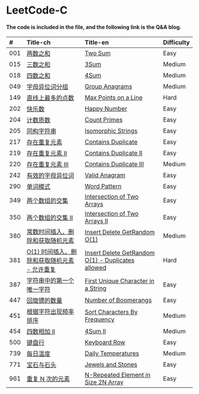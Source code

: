 # LeetCode-C
#### The code is included in the file, and the following link is the Q&A blog.<br/>

| # | Title-ch | Title-en | Difficulty |
| :----- | :------------------------- | :------------------------- | :----- |
| 001 | [两数之和](https://messi1002.top/2019/03/22/LeetCode-1-%E4%B8%A4%E6%95%B0%E4%B9%8B%E5%92%8C%EF%BC%88Easy%EF%BC%89C%E8%AF%AD%E8%A8%80%E9%A2%98%E8%A7%A3/) | [Two Sum](https://messi1002.top/2019/03/22/LeetCode-1-%E4%B8%A4%E6%95%B0%E4%B9%8B%E5%92%8C%EF%BC%88Easy%EF%BC%89C%E8%AF%AD%E8%A8%80%E9%A2%98%E8%A7%A3/) | Easy |
| 015 | [三数之和](https://messi1002.top/2019/03/23/LeetCode-15-%E4%B8%89%E6%95%B0%E4%B9%8B%E5%92%8C%EF%BC%88Medium%EF%BC%89C%E8%AF%AD%E8%A8%80%E9%A2%98%E8%A7%A3/) | [3Sum](https://messi1002.top/2019/03/23/LeetCode-15-%E4%B8%89%E6%95%B0%E4%B9%8B%E5%92%8C%EF%BC%88Medium%EF%BC%89C%E8%AF%AD%E8%A8%80%E9%A2%98%E8%A7%A3/) | Medium |
| 018 | [四数之和](https://messi1002.top/2019/03/24/LeetCode-18-%E5%9B%9B%E6%95%B0%E4%B9%8B%E5%92%8C%EF%BC%88Medium%EF%BC%89C%E8%AF%AD%E8%A8%80%E9%A2%98%E8%A7%A3/) | [4Sum](https://messi1002.top/2019/03/24/LeetCode-18-%E5%9B%9B%E6%95%B0%E4%B9%8B%E5%92%8C%EF%BC%88Medium%EF%BC%89C%E8%AF%AD%E8%A8%80%E9%A2%98%E8%A7%A3/) | Medium |
| 049 | [字母异位词分组](https://messi1002.top/2019/03/24/LeetCode-49-%E5%AD%97%E6%AF%8D%E5%BC%82%E4%BD%8D%E8%AF%8D%E5%88%86%E7%BB%84%EF%BC%88Medium%EF%BC%89C%E8%AF%AD%E8%A8%80%E9%A2%98%E8%A7%A3/) | [Group Anagrams](https://messi1002.top/2019/03/24/LeetCode-49-%E5%AD%97%E6%AF%8D%E5%BC%82%E4%BD%8D%E8%AF%8D%E5%88%86%E7%BB%84%EF%BC%88Medium%EF%BC%89C%E8%AF%AD%E8%A8%80%E9%A2%98%E8%A7%A3/) | Medium |
| 149 | [直线上最多的点数](https://messi1002.top/2019/03/26/LeetCode-149-%E7%9B%B4%E7%BA%BF%E4%B8%8A%E6%9C%80%E5%A4%9A%E7%9A%84%E7%82%B9%E6%95%B0%EF%BC%88Hard%EF%BC%89C%E8%AF%AD%E8%A8%80%E9%A2%98%E8%A7%A3/) | [Max Points on a Line](https://messi1002.top/2019/03/26/LeetCode-149-%E7%9B%B4%E7%BA%BF%E4%B8%8A%E6%9C%80%E5%A4%9A%E7%9A%84%E7%82%B9%E6%95%B0%EF%BC%88Hard%EF%BC%89C%E8%AF%AD%E8%A8%80%E9%A2%98%E8%A7%A3/) | Hard |
| 202 | [快乐数](https://messi1002.top/2019/03/20/LeetCode-202-%E5%BF%AB%E4%B9%90%E6%95%B0%EF%BC%88Easy%EF%BC%89C%E8%AF%AD%E8%A8%80%E9%A2%98%E8%A7%A3/#more) | [Happy Number](https://messi1002.top/2019/03/20/LeetCode-202-%E5%BF%AB%E4%B9%90%E6%95%B0%EF%BC%88Easy%EF%BC%89C%E8%AF%AD%E8%A8%80%E9%A2%98%E8%A7%A3/#more) | Easy |
| 204 | [计数质数](https://messi1002.top/2019/04/04/LeetCode-204-%E8%AE%A1%E6%95%B0%E8%B4%A8%E6%95%B0%EF%BC%88Easy%EF%BC%89C%E8%AF%AD%E8%A8%80%E9%A2%98%E8%A7%A3/) | [Count Primes](https://messi1002.top/2019/04/04/LeetCode-204-%E8%AE%A1%E6%95%B0%E8%B4%A8%E6%95%B0%EF%BC%88Easy%EF%BC%89C%E8%AF%AD%E8%A8%80%E9%A2%98%E8%A7%A3/) | Easy |
| 205 | [同构字符串](https://messi1002.top/2019/03/21/LeetCode-205-%E5%90%8C%E6%9E%84%E5%AD%97%E7%AC%A6%E4%B8%B2%EF%BC%88Easy%EF%BC%89C%E8%AF%AD%E8%A8%80%E9%A2%98%E8%A7%A3/) | [Isomorphic Strings](https://messi1002.top/2019/03/21/LeetCode-205-%E5%90%8C%E6%9E%84%E5%AD%97%E7%AC%A6%E4%B8%B2%EF%BC%88Easy%EF%BC%89C%E8%AF%AD%E8%A8%80%E9%A2%98%E8%A7%A3/) | Easy |
| 217 | [存在重复元素](https://messi1002.top/2019/03/20/LeetCode-217-%E5%AD%98%E5%9C%A8%E9%87%8D%E5%A4%8D%E5%85%83%E7%B4%A0%EF%BC%88Easy%EF%BC%89C%E8%AF%AD%E8%A8%80%E9%A2%98%E8%A7%A3/) | [Contains Duplicate](https://messi1002.top/2019/03/20/LeetCode-217-%E5%AD%98%E5%9C%A8%E9%87%8D%E5%A4%8D%E5%85%83%E7%B4%A0%EF%BC%88Easy%EF%BC%89C%E8%AF%AD%E8%A8%80%E9%A2%98%E8%A7%A3/) | Easy |
| 219 | [存在重复元素 II](https://messi1002.top/2019/03/27/LeetCode-219-%E5%AD%98%E5%9C%A8%E9%87%8D%E5%A4%8D%E5%85%83%E7%B4%A0-II%EF%BC%88Easy%EF%BC%89C%E8%AF%AD%E8%A8%80%E9%A2%98%E8%A7%A3/) | [Contains Duplicate II](https://messi1002.top/2019/03/27/LeetCode-219-%E5%AD%98%E5%9C%A8%E9%87%8D%E5%A4%8D%E5%85%83%E7%B4%A0-II%EF%BC%88Easy%EF%BC%89C%E8%AF%AD%E8%A8%80%E9%A2%98%E8%A7%A3/) | Easy |
| 220 | [存在重复元素 III](https://messi1002.top/2019/03/27/LeetCode-220-%E5%AD%98%E5%9C%A8%E9%87%8D%E5%A4%8D%E5%85%83%E7%B4%A0-III%EF%BC%88Medium%EF%BC%89C%E8%AF%AD%E8%A8%80%E9%A2%98%E8%A7%A3/) | [Contains Duplicate III](https://messi1002.top/2019/03/27/LeetCode-220-%E5%AD%98%E5%9C%A8%E9%87%8D%E5%A4%8D%E5%85%83%E7%B4%A0-III%EF%BC%88Medium%EF%BC%89C%E8%AF%AD%E8%A8%80%E9%A2%98%E8%A7%A3/) | Medium |
| 242 | [有效的字母异位词](https://messi1002.top/2019/03/20/LeetCode-242-%E6%9C%89%E6%95%88%E7%9A%84%E5%AD%97%E6%AF%8D%E5%BC%82%E4%BD%8D%E8%AF%8D%EF%BC%88Easy%EF%BC%89C%E8%AF%AD%E8%A8%80%E9%A2%98%E8%A7%A3/) | [Valid Anagram](https://messi1002.top/2019/03/20/LeetCode-242-%E6%9C%89%E6%95%88%E7%9A%84%E5%AD%97%E6%AF%8D%E5%BC%82%E4%BD%8D%E8%AF%8D%EF%BC%88Easy%EF%BC%89C%E8%AF%AD%E8%A8%80%E9%A2%98%E8%A7%A3/) |  Easy | 
| 290 | [单词模式](https://messi1002.top/2019/03/23/LeetCode-290-%E5%8D%95%E8%AF%8D%E6%A8%A1%E5%BC%8F%EF%BC%88Easy%EF%BC%89C%E8%AF%AD%E8%A8%80%E9%A2%98%E8%A7%A3/) | [Word Pattern](https://messi1002.top/2019/03/23/LeetCode-290-%E5%8D%95%E8%AF%8D%E6%A8%A1%E5%BC%8F%EF%BC%88Easy%EF%BC%89C%E8%AF%AD%E8%A8%80%E9%A2%98%E8%A7%A3/) | Easy |
| 349 | [两个数组的交集](https://messi1002.top/2019/03/19/LeetCode-349-%E4%B8%A4%E4%B8%AA%E6%95%B0%E7%BB%84%E7%9A%84%E4%BA%A4%E9%9B%86%EF%BC%88Easy%EF%BC%89C%E8%AF%AD%E8%A8%80%E9%A2%98%E8%A7%A3/) | [Intersection of Two Arrays](https://messi1002.top/2019/03/19/LeetCode-349-%E4%B8%A4%E4%B8%AA%E6%95%B0%E7%BB%84%E7%9A%84%E4%BA%A4%E9%9B%86%EF%BC%88Easy%EF%BC%89C%E8%AF%AD%E8%A8%80%E9%A2%98%E8%A7%A3/) | Easy |
| 350 | [两个数组的交集 II](https://messi1002.top/2019/03/19/LeetCode-350-%E4%B8%A4%E4%B8%AA%E6%95%B0%E7%BB%84%E7%9A%84%E4%BA%A4%E9%9B%86-II%EF%BC%88Easy%EF%BC%89C%E8%AF%AD%E8%A8%80%E9%A2%98%E8%A7%A3/) | [Intersection of Two Arrays II](https://messi1002.top/2019/03/19/LeetCode-350-%E4%B8%A4%E4%B8%AA%E6%95%B0%E7%BB%84%E7%9A%84%E4%BA%A4%E9%9B%86-II%EF%BC%88Easy%EF%BC%89C%E8%AF%AD%E8%A8%80%E9%A2%98%E8%A7%A3/) | Easy |
| 380 | [常数时间插入、删除和获取随机元素](https://messi1002.top/2019/03/28/LeetCode-380-%E5%B8%B8%E6%95%B0%E6%97%B6%E9%97%B4%E6%8F%92%E5%85%A5%E3%80%81%E5%88%A0%E9%99%A4%E5%92%8C%E8%8E%B7%E5%8F%96%E9%9A%8F%E6%9C%BA%E5%85%83%E7%B4%A0%EF%BC%88Medium%EF%BC%89C%E8%AF%AD%E8%A8%80%E9%A2%98%E8%A7%A3-1/) | [Insert Delete GetRandom O(1)](https://messi1002.top/2019/03/28/LeetCode-380-%E5%B8%B8%E6%95%B0%E6%97%B6%E9%97%B4%E6%8F%92%E5%85%A5%E3%80%81%E5%88%A0%E9%99%A4%E5%92%8C%E8%8E%B7%E5%8F%96%E9%9A%8F%E6%9C%BA%E5%85%83%E7%B4%A0%EF%BC%88Medium%EF%BC%89C%E8%AF%AD%E8%A8%80%E9%A2%98%E8%A7%A3-1/) | Medium |
| 381 | [O(1) 时间插入、删除和获取随机元素 - 允许重复](https://messi1002.top/2019/03/28/LeetCode-381-O-1-%E6%97%B6%E9%97%B4%E6%8F%92%E5%85%A5%E3%80%81%E5%88%A0%E9%99%A4%E5%92%8C%E8%8E%B7%E5%8F%96%E9%9A%8F%E6%9C%BA%E5%85%83%E7%B4%A0-%E5%85%81%E8%AE%B8%E9%87%8D%E5%A4%8D%EF%BC%88Hard%EF%BC%89C%E8%AF%AD%E8%A8%80%E9%A2%98%E8%A7%A3/) | [Insert Delete GetRandom O(1) - Duplicates allowed](https://messi1002.top/2019/03/28/LeetCode-381-O-1-%E6%97%B6%E9%97%B4%E6%8F%92%E5%85%A5%E3%80%81%E5%88%A0%E9%99%A4%E5%92%8C%E8%8E%B7%E5%8F%96%E9%9A%8F%E6%9C%BA%E5%85%83%E7%B4%A0-%E5%85%81%E8%AE%B8%E9%87%8D%E5%A4%8D%EF%BC%88Hard%EF%BC%89C%E8%AF%AD%E8%A8%80%E9%A2%98%E8%A7%A3/) | Hard |
| 387 | [字符串中的第一个唯一字符](https://messi1002.top/2019/04/05/LeetCode-387-%E5%AD%97%E7%AC%A6%E4%B8%B2%E4%B8%AD%E7%9A%84%E7%AC%AC%E4%B8%80%E4%B8%AA%E5%94%AF%E4%B8%80%E5%AD%97%E7%AC%A6%EF%BC%88Easy%EF%BC%89C%E8%AF%AD%E8%A8%80%E9%A2%98%E8%A7%A3/) | [First Unique Character in a String](https://messi1002.top/2019/04/05/LeetCode-387-%E5%AD%97%E7%AC%A6%E4%B8%B2%E4%B8%AD%E7%9A%84%E7%AC%AC%E4%B8%80%E4%B8%AA%E5%94%AF%E4%B8%80%E5%AD%97%E7%AC%A6%EF%BC%88Easy%EF%BC%89C%E8%AF%AD%E8%A8%80%E9%A2%98%E8%A7%A3/) | Easy |
| 447 | [回旋镖的数量](https://messi1002.top/2019/03/26/LeetCode-447-%E5%9B%9E%E6%97%8B%E9%95%96%E7%9A%84%E6%95%B0%E9%87%8F%EF%BC%88Easy%EF%BC%89C%E8%AF%AD%E8%A8%80%E9%A2%98%E8%A7%A3/) | [Number of Boomerangs](https://messi1002.top/2019/03/26/LeetCode-447-%E5%9B%9E%E6%97%8B%E9%95%96%E7%9A%84%E6%95%B0%E9%87%8F%EF%BC%88Easy%EF%BC%89C%E8%AF%AD%E8%A8%80%E9%A2%98%E8%A7%A3/) | Easy |
| 451 | [根据字符出现频率排序](https://messi1002.top/2019/03/21/LeetCode-451-%E6%A0%B9%E6%8D%AE%E5%AD%97%E7%AC%A6%E5%87%BA%E7%8E%B0%E9%A2%91%E7%8E%87%E6%8E%92%E5%BA%8F%EF%BC%88Medium%EF%BC%89C%E8%AF%AD%E8%A8%80%E9%A2%98%E8%A7%A3/) | [Sort Characters By Frequency](https://messi1002.top/2019/03/21/LeetCode-451-%E6%A0%B9%E6%8D%AE%E5%AD%97%E7%AC%A6%E5%87%BA%E7%8E%B0%E9%A2%91%E7%8E%87%E6%8E%92%E5%BA%8F%EF%BC%88Medium%EF%BC%89C%E8%AF%AD%E8%A8%80%E9%A2%98%E8%A7%A3/) | Medium |
| 454 | [四数相加 Ⅱ](https://messi1002.top/2019/03/24/LeetCode-454-%E5%9B%9B%E6%95%B0%E7%9B%B8%E5%8A%A0-II%EF%BC%88Medium%EF%BC%89C%E8%AF%AD%E8%A8%80%E9%A2%98%E8%A7%A3/) | [4Sum II](https://messi1002.top/2019/03/24/LeetCode-454-%E5%9B%9B%E6%95%B0%E7%9B%B8%E5%8A%A0-II%EF%BC%88Medium%EF%BC%89C%E8%AF%AD%E8%A8%80%E9%A2%98%E8%A7%A3/) | Medium |
| 500 | [键盘行](https://messi1002.top/2019/03/30/LeetCode-500-%E9%94%AE%E7%9B%98%E8%A1%8C%EF%BC%88Easy%EF%BC%89C%E8%AF%AD%E8%A8%80%E9%A2%98%E8%A7%A3/) | [Keyboard Row](https://messi1002.top/2019/03/30/LeetCode-500-%E9%94%AE%E7%9B%98%E8%A1%8C%EF%BC%88Easy%EF%BC%89C%E8%AF%AD%E8%A8%80%E9%A2%98%E8%A7%A3/) | Easy |
| 739 | [每日温度](https://messi1002.top/2019/04/03/LeetCode-739-%E6%AF%8F%E6%97%A5%E6%B8%A9%E5%BA%A6%EF%BC%88Medium%EF%BC%89C%E8%AF%AD%E8%A8%80%E9%A2%98%E8%A7%A3/) | [Daily Temperatures](https://messi1002.top/2019/04/03/LeetCode-739-%E6%AF%8F%E6%97%A5%E6%B8%A9%E5%BA%A6%EF%BC%88Medium%EF%BC%89C%E8%AF%AD%E8%A8%80%E9%A2%98%E8%A7%A3/) | Medium |
| 771 | [宝石与石头](https://messi1002.top/2019/03/23/LeetCode-771-%E5%AE%9D%E7%9F%B3%E4%B8%8E%E7%9F%B3%E5%A4%B4%EF%BC%88Easy%EF%BC%89C%E8%AF%AD%E8%A8%80%E9%A2%98%E8%A7%A3/) | [Jewels and Stones](https://messi1002.top/2019/03/23/LeetCode-771-%E5%AE%9D%E7%9F%B3%E4%B8%8E%E7%9F%B3%E5%A4%B4%EF%BC%88Easy%EF%BC%89C%E8%AF%AD%E8%A8%80%E9%A2%98%E8%A7%A3/) | Easy |
| 961 | [重复 N 次的元素](https://messi1002.top/2019/03/28/LeetCode-961-%E9%87%8D%E5%A4%8D-N-%E6%AC%A1%E7%9A%84%E5%85%83%E7%B4%A0%EF%BC%88Easy%EF%BC%89C%E8%AF%AD%E8%A8%80%E9%A2%98%E8%A7%A3/) | [N-Repeated Element in Size 2N Array](https://messi1002.top/2019/03/28/LeetCode-961-%E9%87%8D%E5%A4%8D-N-%E6%AC%A1%E7%9A%84%E5%85%83%E7%B4%A0%EF%BC%88Easy%EF%BC%89C%E8%AF%AD%E8%A8%80%E9%A2%98%E8%A7%A3/) | Easy |
